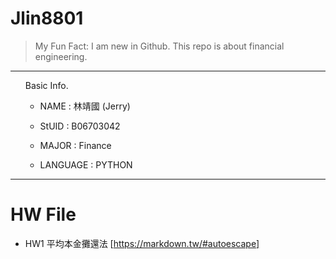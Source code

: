 Jlin8801
========

> My Fun Fact: I am new in Github.
> This repo is about financial engineering.
***
<ol>
Basic Info.

* NAME : 林靖國 (Jerry)

* StUID : B06703042

* MAJOR : Finance

* LANGUAGE : PYTHON
</ol>

***
HW File
=======
* HW1 平均本金攤還法 [https://markdown.tw/#autoescape]
